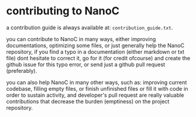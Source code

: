 # contributing to NanoC

a contribution guide is always available at: `contribution_guide.txt`.

you can contribute to NanoC in many ways, either improving documentations, optimizing some files, or just generally help the NanoC repository, if you find a typo in a documentation (either markdown or txt file) dont hesitate to correct it, go for it (for credit ofcourse) and create the github issue for this typo error, or send just a github pull request (preferably).

you can also help NanoC in many other ways, such as: improving current codebase, filling empty files, or finish unfinished files or fill it with code in order to sustain activity, and developer's pull request are really valuable contributions that decrease the burden (emptiness) on the project repository.
